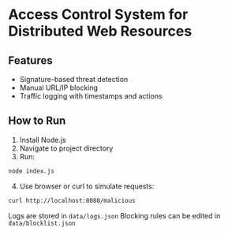 # Access Control System for Distributed Web Resources

## Features
- Signature-based threat detection
- Manual URL/IP blocking
- Traffic logging with timestamps and actions

## How to Run
1. Install Node.js
2. Navigate to project directory
3. Run:
```bash
node index.js
```
4. Use browser or curl to simulate requests:
```bash
curl http://localhost:8080/malicious
```

Logs are stored in `data/logs.json`
Blocking rules can be edited in `data/blocklist.json`